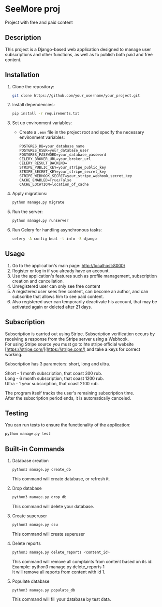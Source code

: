 # SeeMore proj

Project with free and paid content

## Description

This project is a Django-based web application designed to manage user subscriptions and other functions, as well as to publish both paid and free content.

## Installation

1. Clone the repository:

    ```bash
    git clone https://github.com/your_username/your_project.git
    ```

2. Install dependencies:

    ```bash
    pip install -r requirements.txt
    ```

3. Set up environment variables:

    - Create a `.env` file in the project root and specify the necessary environment variables:

        ```
        POSTGRES_DB=your_database_name
        POSTGRES_USER=your_database_user
        POSTGRES_PASSWORD=your_database_password
        CELERY_BROKER_URL=your_broker_url
        CELERY_RESULT_BACKEND=
        STRIPE_PUBLIC_KEY=your_stripe_public_key
        STRIPE_SECRET_KEY=your_stripe_secret_key
        STRIPE_WEBHOOK_SECRET=your_stripe_webhook_secret_key
        CACHE_ENABLED=True/False
        CACHE_LOCATION=location_of_cache
        ```

4. Apply migrations:

    ```bash
    python manage.py migrate
    ```

5. Run the server:

    ```bash
    python manage.py runserver
    ```

6. Run Celery for handling asynchronous tasks:

    ```bash
    celery -A config beat -l info -S django
    ```

## Usage

1. Go to the application's main page: [http://localhost:8000/](http://localhost:8000/)
2. Register or log in if you already have an account.
3. Use the application's features such as profile management, subscription creation and cancellation.
4. Unregistered user can only see free content
5. A registered user sees free content, can become an author, and can subscribe that allows him to see paid content.
6. Also registered user can temporarily deactivate his account, that may be activated again or deleted after 21 days.  


## Subscription

Subscription is carried out using Stripe. Subscription verification occurs by receiving a response from the Stripe server using a Webhook.  
For using Stripe source you must go to hte stripe official website [https://stripe.com/](https://stripe.com/) and take a keys for correct working.  

Subscription has 3 parameters: short, long and ultra.  

Short - 1 month subscription, that coast 300 rub.  
Long - 6 month subscription, that coast 1200 rub.  
Ultra - 1 year subscription, that coast 2100 rub.

The program itself tracks the user's remaining subscription time.  
After the subscription period ends, it is automatically canceled.


## Testing

You can run tests to ensure the functionality of the application:

```bash
python manage.py test
```

## Built-in Commands

1. Database creation

      ```bash
      python3 manage.py create_db
      ```
   This command will create database, or refresh it.

2. Drop database

      ```bash
      python3 manage.py drop_db
      ```
   This command will delete your database.

3. Create superuser

     ```bash
     python3 manage.py csu 
     ```
   This command will create superuser

4. Delete reports

      ```bash 
      python3 manage.py delete_reports <content_id>
      ```
   This command will remove all complaints from content based on its id.  
   Example: python3 manage.py delete_reports 1  
   It will remove all reports from content with id 1.

5. Populate database

      ```bash
      python3 manage.py populate_db
      ```
   This command will fill your database by test data.
